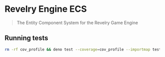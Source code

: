 # Revelry Engine ECS
> The Entity Component System for the Revelry Game Engine


## Running tests

```sh
rm -rf cov_profile && deno test --coverage=cov_profile --importmap test/importmap.json && deno coverage cov_profile
```